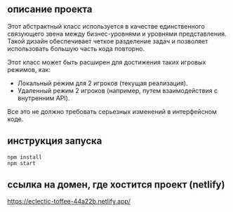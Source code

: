 ## описание проекта
Этот абстрактный класс используется в качестве единственного связующего звена между бизнес-уровнями и уровнями представления. Такой дизайн обеспечивает четкое разделение задач и позволяет использовать большую часть кода повторно.

Этот класс может быть расширен для достижения таких игровых режимов, как:
- Локальный режим для 2 игроков (текущая реализация).
- Удаленный режим 2 игроков (например, путем взаимодействия с внутренним API).

Все это не должно требовать серьезных изменений в интерфейсном коде.

## инструкция запуска
```
npm install
npm start
```
## cсылка на домен, где хостится проект (netlify)

https://eclectic-toffee-44a22b.netlify.app/

